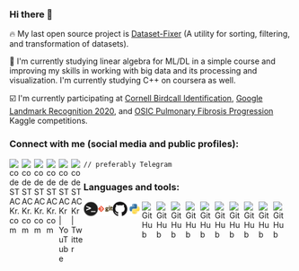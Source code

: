### Hi there 👋

:fire: My last open source project is [Dataset-Fixer](https://github.com/t0efL/Dataset-Fixer)
(A utility for sorting, filtering, and transformation of datasets).

:dart: I'm currently studying linear algebra for ML/DL in a simple course and improving my skills in working with big data and its processing and visualization. I'm currently studying C++ on coursera as well.

:ballot_box_with_check: I'm currently participating at [Cornell Birdcall Identification](https://www.kaggle.com/c/birdsong-recognition), [Google Landmark Recognition 2020](https://www.kaggle.com/c/landmark-recognition-2020), and [OSIC Pulmonary Fibrosis Progression](https://www.kaggle.com/c/osic-pulmonary-fibrosis-progression/overview) Kaggle competitions.

### Connect with me (social media and public profiles): 

[<img align="left" alt="codeSTACKr.com" width="22px" src="https://cdn.jsdelivr.net/npm/simple-icons@v3/icons/telegram.svg" />][telegram]
[<img align="left" alt="codeSTACKr.com" width="22px" src="https://cdn.jsdelivr.net/npm/simple-icons@v3/icons/kaggle.svg" />][kaggle]
[<img align="left" alt="codeSTACKr.com" width="22px" src="https://cdn.jsdelivr.net/npm/simple-icons@v3/icons/vk.svg" />][vk]
[<img align="left" alt="codeSTACKr.com" width="22px" src="https://cdn.jsdelivr.net/npm/simple-icons@v3/icons/instagram.svg" />][instagram]
[<img align="left" alt="codeSTACKr | YouTube" width="22px" src="https://cdn.jsdelivr.net/npm/simple-icons@v3/icons/discord.svg" />][discord]
[<img align="left" alt="codeSTACKr | Twitter" width="22px" src="https://cdn.jsdelivr.net/npm/simple-icons@v3/icons/twitter.svg" />][twitter]  

`// preferably Telegram`

### Languages and tools:

<img align="left" alt="Terminal" width="26px" src="https://raw.githubusercontent.com/github/explore/80688e429a7d4ef2fca1e82350fe8e3517d3494d/topics/terminal/terminal.png" />
<img align="left" alt="Git" width="26px" src="https://raw.githubusercontent.com/github/explore/80688e429a7d4ef2fca1e82350fe8e3517d3494d/topics/git/git.png" />
<img align="left" alt="GitHub" width="26px" src="https://raw.githubusercontent.com/github/explore/78df643247d429f6cc873026c0622819ad797942/topics/github/github.png" />
<img align="left" alt="GitHub" width="26px" src="https://raw.githubusercontent.com/github/explore/80688e429a7d4ef2fca1e82350fe8e3517d3494d/topics/python/python.png" />
<img align="left" alt="GitHub" width="26px" src="https://secure.meetupstatic.com/photos/event/9/e/b/highres_455282539.jpeg" />
<img align="left" alt="GitHub" width="26px" src="https://avatars.mds.yandex.net/get-pdb/1581559/a1212a89-ad67-44e7-82ab-d658adad882f/s1200?webp=false" />
<img align="left" alt="GitHub" width="26px" src="https://yt3.ggpht.com/a/AGF-l7_FycTwXc9yWHX21yMHs9tkuHtt1033X5HowA=s900-c-k-c0xffffffff-no-rj-mo" />
<img align="left" alt="GitHub" width="26px" src="https://im0-tub-ru.yandex.net/i?id=01191be2368689b97559280a02e98645&n=13" />
<img align="left" alt="GitHub" width="26px" src="https://im0-tub-ru.yandex.net/i?id=b552cdff6442bca9ef77846d3b472fd6&n=13" />
<img align="left" alt="GitHub" width="26px" src="https://avatars.mds.yandex.net/get-zen_doc/1668009/pub_5e5e0dbb83fcf779e78dbdd0_5e5e11437dd77672622a6043/scale_1200" />
<img align="left" alt="GitHub" width="26px" src="https://im0-tub-ru.yandex.net/i?id=02a818ba8d994d71dc2b0e756cb57cfd&ref=rim&n=33&w=140&h=150" />
<img align="left" alt="GitHub" width="26px" src="https://i2.wp.com/opensourceforu.com/wp-content/uploads/2017/01/Illustration-2D-Plotting.jpg?fit=1196%2C1196&ssl=1" />
<img align="left" alt="GitHub" width="26px" src="https://yt3.ggpht.com/a/AATXAJzI6aD2dQnRgWJFYZk_HNeALJsIoYYt6qC8QKsz=s900-c-k-c0xffffffff-no-rj-mo" />
<img align="left" alt="GitHub" width="26px" src="https://cdn-images-1.medium.com/max/1000/1*PW6-aildLxUPlZcvLtJtEg.jpeg" />  

[kaggle]: https://www.kaggle.com/vadimtimakin
[twitter]: https://twitter.com/de_toefL
[telegram]: https://t.me/t0efL
[discord]: https://discord.com/users/428140617495871489
[vk]: https://vk.com/t0efl
[instagram]: https://www.instagram.com/randomtread/

